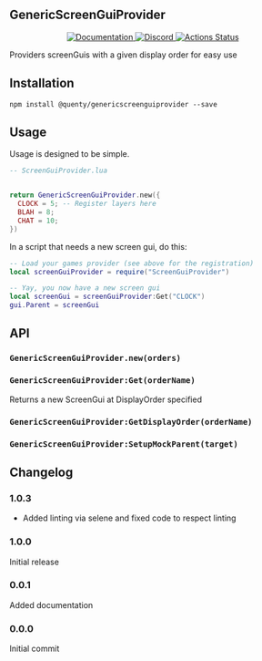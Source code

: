 ## GenericScreenGuiProvider
<div align="center">
  <a href="http://quenty.github.io/api/">
    <img src="https://img.shields.io/badge/docs-website-green.svg" alt="Documentation" />
  </a>
  <a href="https://discord.gg/mhtGUS8">
    <img src="https://img.shields.io/badge/discord-nevermore-blue.svg" alt="Discord" />
  </a>
  <a href="https://github.com/Quenty/NevermoreEngine/actions">
    <img src="https://github.com/Quenty/NevermoreEngine/workflows/lint/badge.svg" alt="Actions Status" />
  </a>
</div>

Providers screenGuis with a given display order for easy use

## Installation
```
npm install @quenty/genericscreenguiprovider --save
```

## Usage
Usage is designed to be simple.

```lua
-- ScreenGuiProvider.lua


return GenericScreenGuiProvider.new({
  CLOCK = 5; -- Register layers here
  BLAH = 8;
  CHAT = 10;
})
```

In a script that needs a new screen gui, do this:

```lua
-- Load your games provider (see above for the registration)
local screenGuiProvider = require("ScreenGuiProvider")

-- Yay, you now have a new screen gui
local screenGui = screenGuiProvider:Get("CLOCK")
gui.Parent = screenGui
```

## API

### `GenericScreenGuiProvider.new(orders)`

### `GenericScreenGuiProvider:Get(orderName)`
Returns a new ScreenGui at DisplayOrder specified

### `GenericScreenGuiProvider:GetDisplayOrder(orderName)`

### `GenericScreenGuiProvider:SetupMockParent(target)`


## Changelog

### 1.0.3
- Added linting via selene and fixed code to respect linting

### 1.0.0
Initial release

### 0.0.1
Added documentation

### 0.0.0
Initial commit